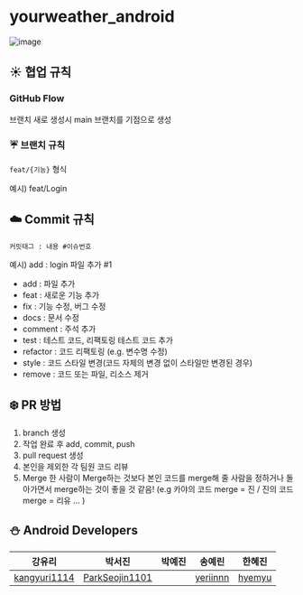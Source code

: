 # yourweather_android
![image](https://github.com/yourweather/yourweather_android/assets/102938120/ad5beeb8-4593-4c48-bd16-253cf893dac5)
## ☀️ 협업 규칙
### GitHub Flow
브랜치 새로 생성시 main 브랜치를 기점으로 생성

### ☔ 브랜치 규칙
`feat/{기능}` 형식

예시) feat/Login 

## ☁️ Commit 규칙
`커밋태그 : 내용 #이슈번호`

예시) add : login 파일 추가 #1

- add : 파일 추가 
- feat : 새로운 기능 추가
- fix : 기능 수정, 버그 수정
- docs : 문서 수정
- comment : 주석 추가
- test : 테스트 코드, 리팩토링 테스트 코드 추가
- refactor : 코드 리팩토링 (e.g. 변수명 수정)
- style : 코드 스타일 변경(코드 자체의 변경 없이 스타일만 변경된 경우)
- remove : 코드 또는 파일, 리소스 제거

## ❄️ PR 방법
1) branch 생성
2) 작업 완료 후 add, commit, push
3) pull request 생성
4) 본인을 제외한 각 팀원 코드 리뷰
5) Merge
  한 사람이 Merge하는 것보다 본인 코드를 merge해 줄 사람을 정하거나 돌아가면서 merge하는 것이 좋을 것 같음!
(e.g 카야의 코드 merge = 진 / 진의 코드 merge = 리유 ... )

## ⛄ Android Developers
| 강유리 | 박서진 | 박예진 | 송예린 | 한혜진 |
|:---------:|:----------:|:----------:|:----------:|:----------:|
| [kangyuri1114](https://github.com/kangyuri1114) | [ParkSeojin1101](https://github.com/ParkSeojin1101) |  | [yeriinnn](https://github.com/yeriinnn) | [hyemyu](https://github.com/hyemyu) |
